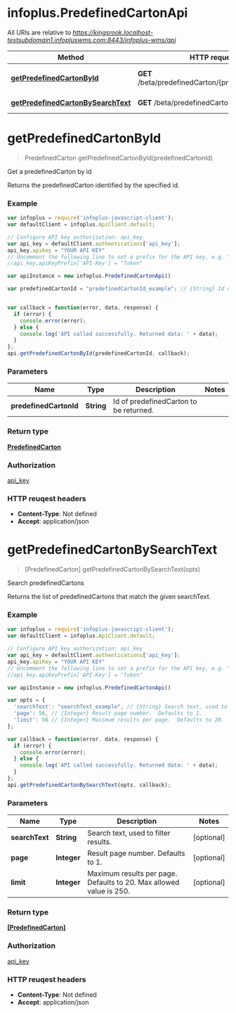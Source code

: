 # infoplus.PredefinedCartonApi

All URIs are relative to *https://kingsrook.localhost-testsubdomain1.infopluswms.com:8443/infoplus-wms/api*

Method | HTTP request | Description
------------- | ------------- | -------------
[**getPredefinedCartonById**](PredefinedCartonApi.md#getPredefinedCartonById) | **GET** /beta/predefinedCarton/{predefinedCartonId} | Get a predefinedCarton by id
[**getPredefinedCartonBySearchText**](PredefinedCartonApi.md#getPredefinedCartonBySearchText) | **GET** /beta/predefinedCarton/search | Search predefinedCartons


<a name="getPredefinedCartonById"></a>
# **getPredefinedCartonById**
> PredefinedCarton getPredefinedCartonById(predefinedCartonId)

Get a predefinedCarton by id

Returns the predefinedCarton identified by the specified id.

### Example
```javascript
var infoplus = require('infoplus-javascript-client');
var defaultClient = infoplus.ApiClient.default;

// Configure API key authorization: api_key
var api_key = defaultClient.authentications['api_key'];
api_key.apiKey = "YOUR API KEY"
// Uncomment the following line to set a prefix for the API key, e.g. "Token" (defaults to null)
//api_key.apiKeyPrefix['API-Key'] = "Token"

var apiInstance = new infoplus.PredefinedCartonApi()

var predefinedCartonId = "predefinedCartonId_example"; // {String} Id of predefinedCarton to be returned.


var callback = function(error, data, response) {
  if (error) {
    console.error(error);
  } else {
    console.log('API called successfully. Returned data: ' + data);
  }
};
api.getPredefinedCartonById(predefinedCartonId, callback);
```

### Parameters

Name | Type | Description  | Notes
------------- | ------------- | ------------- | -------------
 **predefinedCartonId** | **String**| Id of predefinedCarton to be returned. | 

### Return type

[**PredefinedCarton**](PredefinedCarton.md)

### Authorization

[api_key](../README.md#api_key)

### HTTP reuqest headers

 - **Content-Type**: Not defined
 - **Accept**: application/json

<a name="getPredefinedCartonBySearchText"></a>
# **getPredefinedCartonBySearchText**
> [PredefinedCarton] getPredefinedCartonBySearchText(opts)

Search predefinedCartons

Returns the list of predefinedCartons that match the given searchText.

### Example
```javascript
var infoplus = require('infoplus-javascript-client');
var defaultClient = infoplus.ApiClient.default;

// Configure API key authorization: api_key
var api_key = defaultClient.authentications['api_key'];
api_key.apiKey = "YOUR API KEY"
// Uncomment the following line to set a prefix for the API key, e.g. "Token" (defaults to null)
//api_key.apiKeyPrefix['API-Key'] = "Token"

var apiInstance = new infoplus.PredefinedCartonApi()

var opts = { 
  'searchText': "searchText_example", // {String} Search text, used to filter results.
  'page': 56, // {Integer} Result page number.  Defaults to 1.
  'limit': 56 // {Integer} Maximum results per page.  Defaults to 20.  Max allowed value is 250.
};

var callback = function(error, data, response) {
  if (error) {
    console.error(error);
  } else {
    console.log('API called successfully. Returned data: ' + data);
  }
};
api.getPredefinedCartonBySearchText(opts, callback);
```

### Parameters

Name | Type | Description  | Notes
------------- | ------------- | ------------- | -------------
 **searchText** | **String**| Search text, used to filter results. | [optional] 
 **page** | **Integer**| Result page number.  Defaults to 1. | [optional] 
 **limit** | **Integer**| Maximum results per page.  Defaults to 20.  Max allowed value is 250. | [optional] 

### Return type

[**[PredefinedCarton]**](PredefinedCarton.md)

### Authorization

[api_key](../README.md#api_key)

### HTTP reuqest headers

 - **Content-Type**: Not defined
 - **Accept**: application/json

